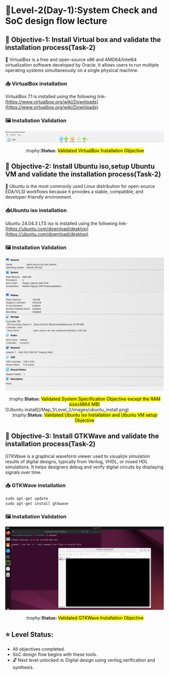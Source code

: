   #  :checkered_flag:Level-2(Day-1):System Check and SoC design flow lecture

 ## :dart: <b>Objective-1:</b> Install Virtual box and validate the installation process(Task-2)
 :rocket: VirtualBox is a free and open-source x86 and AMD64/Intel64 virtualization software developed by Oracle. It allows users to run multiple operating systems simultaneously on a single physical machine.
 
 ### 📥 VirtualBox installation
 VirtualBox 7.1 is installed using the following link-
 [https://www.virtualbox.org/wiki/Downloads](https://www.virtualbox.org/wiki/Downloads)
 ### 🖼️ Installation Validation
![VirtualBox install](/Map_1/Level_2/images/virtualbox_install.png)
<div align="center">:trophy:<b>Status:</b>  <mark>Validated VirtualBox Installation Objective</mark></div>

## :dart: <b>Objective-2:</b> Install Ubuntu iso,setup Ubuntu VM and validate the installation process(Task-2)
 :rocket: Ubuntu is the most commonly used Linux distribution for open-source EDA/VLSI workflows because it provides a stable, compatible, and developer-friendly environment.
 ### 📥Ubuntu iso installation
 Ubuntu 24.04.3 LTS iso is installed using the following link-
 [https://ubuntu.com/download/desktop](https://ubuntu.com/download/desktop)
### 🖼️ Installation Validation
![VM specification](/Map_1/Level_2/images/vm_specification.png)
<div align="center">:trophy:<b>Status:</b>  <mark>Validated System Specification Objective except the RAM size(4864 MB)</mark></div>
![Ubuntu install](/Map_1/Level_2/images/ubuntu_install.png)
<div align="center">:trophy:<b>Status:</b>  <mark>Validated Ubuntu iso Installation and Ubuntu VM setup Objective</mark></div>

## :dart: <b>Objective-3:</b> Install GTKWave and validate the installation process(Task-2)
GTKWave is a graphical waveform viewer used to visualize simulation results of digital designs, typically from Verilog, VHDL, or mixed HDL simulations. It helps designers debug and verify digital circuits by displaying signals over time.
### 📥 GTKWave installation
 
 ```
sudo apt-get update
sudo apt-get install gtkwave
 ```
  ### 🖼️ Installation Validation
![Yosys install](/Map_1/Level_3/images/gtkwave_install.png)
<div align="center">:trophy:<b>Status:</b> <mark>Validated GTKWave Installation Objective</mark></div>

## :star: Level Status: 

- All objectives completed.
- SoC design flow begins with these tools.
- 🔓 Next level unlocked 🔜 Digital design using verilog,verification and synthesis.

